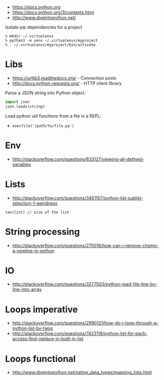- https://docs.python.org
- https://docs.python.org/3/contents.html
- http://www.diveintopython.net/

Isolate pip dependencies for a project
```
% mkdir ~/.virtualenvs
% python3 -m venv ~/.virtualenvs/myproject
% . ~/.virtualenvs/myproject/bin/activate
```

# Libs
- https://urllib3.readthedocs.org/ - Connection pools
- http://docs.python-requests.org/ - HTTP client library

Parse a JSON string into Python object.
```python
import json
json.loads(string)
```

Load python util functions from a file in a REPL:
- `execfile('/path/to/file.py')`

# Env
- http://stackoverflow.com/questions/633127/viewing-all-defined-variables

# Lists
- http://stackoverflow.com/questions/3451157/python-list-sublist-selection-1-weirdness
```
len(list) // size of the list
```

# String processing
- http://stackoverflow.com/questions/275018/how-can-i-remove-chomp-a-newline-in-python

# IO
- http://stackoverflow.com/questions/3277503/python-read-file-line-by-line-into-array

# Loops imperative
- http://stackoverflow.com/questions/2990121/how-do-i-loop-through-a-python-list-by-twos
- http://stackoverflow.com/questions/7423118/python-list-for-each-access-find-replace-in-built-in-list

# Loops functional
- http://www.diveintopython.net/native_data_types/mapping_lists.html

